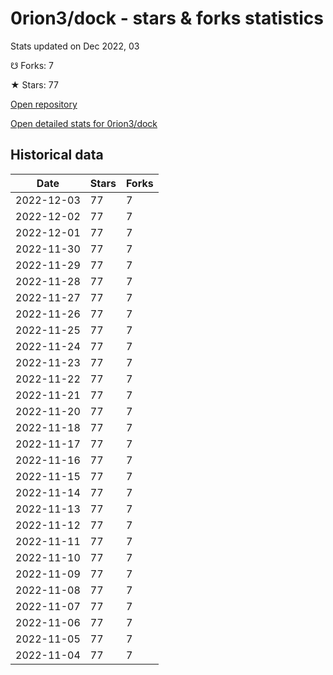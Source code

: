 # 0rion3/dock - stars & forks statistics

Stats updated on Dec 2022, 03

☋ Forks: 7

★ Stars: 77

[Open repository](https://github.com/0rion3/dock)

[Open detailed stats for 0rion3/dock](https://reviewgithub.com/rep/0rion3/dock)

## Historical data
| Date | Stars | Forks |
|------|-------|-------|
| 2022-12-03 | 77 | 7 | 
| 2022-12-02 | 77 | 7 | 
| 2022-12-01 | 77 | 7 | 
| 2022-11-30 | 77 | 7 | 
| 2022-11-29 | 77 | 7 | 
| 2022-11-28 | 77 | 7 | 
| 2022-11-27 | 77 | 7 | 
| 2022-11-26 | 77 | 7 | 
| 2022-11-25 | 77 | 7 | 
| 2022-11-24 | 77 | 7 | 
| 2022-11-23 | 77 | 7 | 
| 2022-11-22 | 77 | 7 | 
| 2022-11-21 | 77 | 7 | 
| 2022-11-20 | 77 | 7 | 
| 2022-11-18 | 77 | 7 | 
| 2022-11-17 | 77 | 7 | 
| 2022-11-16 | 77 | 7 | 
| 2022-11-15 | 77 | 7 | 
| 2022-11-14 | 77 | 7 | 
| 2022-11-13 | 77 | 7 | 
| 2022-11-12 | 77 | 7 | 
| 2022-11-11 | 77 | 7 | 
| 2022-11-10 | 77 | 7 | 
| 2022-11-09 | 77 | 7 | 
| 2022-11-08 | 77 | 7 | 
| 2022-11-07 | 77 | 7 | 
| 2022-11-06 | 77 | 7 | 
| 2022-11-05 | 77 | 7 | 
| 2022-11-04 | 77 | 7 | 

